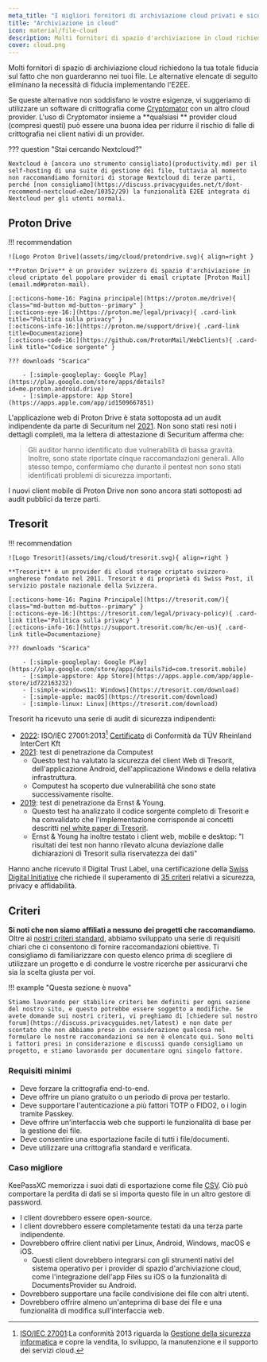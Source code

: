 ```yaml
---
meta_title: "I migliori fornitori di archiviazione cloud privati e sicuri - Guide alla privacy"
title: "Archiviazione in cloud"
icon: material/file-cloud
description: Molti fornitori di spazio d'archiviazione in cloud richiedono la tua fiducia sul fatto che non guarderanno i tuoi file. Queste sono alternative private!
cover: cloud.png
---
```


Molti fornitori di spazio di archiviazione cloud richiedono la tua totale fiducia sul fatto che non guarderanno nei tuoi file. Le alternative elencate di seguito eliminano la necessità di fiducia implementando l'E2EE.

Se queste alternative non soddisfano le vostre esigenze, vi suggeriamo di utilizzare un software di crittografia come [Cryptomator](encryption.md#cryptomator-cloud) con un altro cloud provider. L'uso di Cryptomator insieme a **qualsiasi ** provider cloud (compresi questi) può essere una buona idea per ridurre il rischio di falle di crittografia nei client nativi di un provider.

??? question "Stai cercando Nextcloud?"

    Nextcloud è [ancora uno strumento consigliato](productivity.md) per il self-hosting di una suite di gestione dei file, tuttavia al momento non raccomandiamo fornitori di storage Nextcloud di terze parti, perché [non consigliamo](https://discuss.privacyguides.net/t/dont-recommend-nextcloud-e2ee/10352/29) la funzionalità E2EE integrata di Nextcloud per gli utenti normali.

## Proton Drive

!!! recommendation

    ![Logo Proton Drive](assets/img/cloud/protondrive.svg){ align=right }
    
    **Proton Drive** è un provider svizzero di spazio d'archiviazione in cloud criptato del popolare provider di email criptate [Proton Mail](email.md#proton-mail).
    
    [:octicons-home-16: Pagina principale](https://proton.me/drive){ class="md-button md-button--primary" }
    [:octicons-eye-16:](https://proton.me/legal/privacy){ .card-link title="Politica sulla privacy" }
    [:octicons-info-16:](https://proton.me/support/drive){ .card-link title=Documentazione}
    [:octicons-code-16:](https://github.com/ProtonMail/WebClients){ .card-link title="Codice sorgente" }
    
    ??? downloads "Scarica"
    
        - [:simple-googleplay: Google Play](https://play.google.com/store/apps/details?id=me.proton.android.drive)
        - [:simple-appstore: App Store](https://apps.apple.com/app/id1509667851)

L'applicazione web di Proton Drive è stata sottoposta ad un audit indipendente da parte di Securitum nel [2021](https://proton.me/blog/security-audit-all-proton-apps). Non sono stati resi noti i dettagli completi, ma la lettera di attestazione di Securitum afferma che:

> Gli auditor hanno identificato due vulnerabilità di bassa gravità. Inoltre, sono state riportate cinque raccomandazioni generali. Allo stesso tempo, confermiamo che durante il pentest non sono stati identificati problemi di sicurezza importanti.

I nuovi client mobile di Proton Drive non sono ancora stati sottoposti ad audit pubblici da terze parti.

## Tresorit

!!! recommendation

    ![Logo Tresorit](assets/img/cloud/tresorit.svg){ align=right }
    
    **Tresorit** è un provider di cloud storage criptato svizzero-ungherese fondato nel 2011. Tresorit è di proprietà di Swiss Post, il servizio postale nazionale della Svizzera.
    
    [:octicons-home-16: Pagina Principale](https://tresorit.com/){ class="md-button md-button--primary" }
    [:octicons-eye-16:](https://tresorit.com/legal/privacy-policy){ .card-link title="Politica sulla privacy" }
    [:octicons-info-16:](https://support.tresorit.com/hc/en-us){ .card-link title=Documentazione}
    
    ??? downloads "Scarica"
    
        - [:simple-googleplay: Google Play](https://play.google.com/store/apps/details?id=com.tresorit.mobile)
        - [:simple-appstore: App Store](https://apps.apple.com/app/apple-store/id722163232)
        - [:simple-windows11: Windows](https://tresorit.com/download)
        - [:simple-apple: macOS](https://tresorit.com/download)
        - [:simple-linux: Linux](https://tresorit.com/download)

Tresorit ha ricevuto una serie di audit di sicurezza indipendenti:

- [2022](https://tresorit.com/blog/tresorit-receives-iso-27001-certification/): ISO/IEC 27001:2013[^1] [Certificato](https://www.certipedia.com/quality_marks/9108644476) di Conformità da TÜV Rheinland InterCert Kft
- [2021](https://tresorit.com/blog/fresh-penetration-testing-confirms-tresorit-security/): test di penetrazione da Computest
    - Questo test ha valutato la sicurezza del client Web di Tresorit, dell'applicazione Android, dell'applicazione Windows e della relativa infrastruttura.
    - Computest ha scoperto due vulnerabilità che sono state successivamente risolte.
- [2019](https://tresorit.com/blog/ernst-young-review-verifies-tresorits-security-architecture/): test di penetrazione da Ernst & Young.
    - Questo test ha analizzato il codice sorgente completo di Tresorit e ha convalidato che l'implementazione corrisponde ai concetti descritti [nel white paper di Tresorit](https://prodfrontendcdn.azureedge.net/202208011608/tresorit-encryption-whitepaper.pdf).
    - Ernst & Young ha inoltre testato i client web, mobile e desktop: "I risultati dei test non hanno rilevato alcuna deviazione dalle dichiarazioni di Tresorit sulla riservatezza dei dati"

Hanno anche ricevuto il Digital Trust Label, una certificazione della [Swiss Digital Initiative](https://www.swiss-digital-initiative.org/digital-trust-label/) che richiede il superamento di [35 criteri](https://digitaltrust-label.swiss/criteria/) relativi a sicurezza, privacy e affidabilità.

## Criteri

**Si noti che non siamo affiliati a nessuno dei progetti che raccomandiamo.** Oltre ai [ nostri criteri standard](about/criteria.md), abbiamo sviluppato una serie di requisiti chiari che ci consentono di fornire raccomandazioni obiettive. Ti consigliamo di familiarizzare con questo elenco prima di scegliere di utilizzare un progetto e di condurre le vostre ricerche per assicurarvi che sia la scelta giusta per voi.

!!! example "Questa sezione è nuova"

    Stiamo lavorando per stabilire criteri ben definiti per ogni sezione del nostro sito, e questo potrebbe essere soggetto a modifiche. Se avete domande sui nostri criteri, vi preghiamo di [chiedere sul nostro forum](https://discuss.privacyguides.net/latest) e non date per scontato che non abbiamo preso in considerazione qualcosa nel formulare le nostre raccomandazioni se non è elencato qui. Sono molti i fattori presi in considerazione e discussi quando consigliamo un progetto, e stiamo lavorando per documentare ogni singolo fattore.

### Requisiti minimi

- Deve forzare la crittografia end-to-end.
- Deve offrire un piano gratuito o un periodo di prova per testarlo.
- Deve supportare l'autenticazione a più fattori TOTP o FIDO2, o i login tramite Passkey.
- Deve offrire un'interfaccia web che supporti le funzionalità di base per la gestione dei file.
- Deve consentire una esportazione facile di tutti i file/documenti.
- Deve utilizzare una crittografia standard e verificata.

### Caso migliore

KeePassXC memorizza i suoi dati di esportazione come file [CSV](https://en.wikipedia.org/wiki/Comma-separated_values). Ciò può comportare la perdita di dati se si importa questo file in un altro gestore di password.

- I client dovrebbero essere open-source.
- I client dovrebbero essere completamente testati da una terza parte indipendente.
- Dovrebbero offrire client nativi per Linux, Android, Windows, macOS e iOS.
    - Questi client dovrebbero integrarsi con gli strumenti nativi del sistema operativo per i provider di spazio d'archiviazione cloud, come l'integrazione dell'app Files su iOS o la funzionalità di DocumentsProvider su Android.
- Dovrebbero supportare una facile condivisione dei file con altri utenti.
- Dovrebbero offrire almeno un'anteprima di base dei file e una funzionalità di modifica sull'interfaccia web.

[^1]: [ISO/IEC 27001](https://en.wikipedia.org/wiki/ISO/IEC_27001):La conformità 2013 riguarda la [Gestione della sicurezza informatica](https://it.wikipedia.org/wiki/Gestione_della_sicurezza_informatica) e copre la vendita, lo sviluppo, la manutenzione e il supporto dei servizi cloud.
